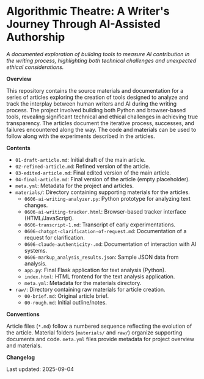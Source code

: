 # Algorithmic Theatre: A Writer's Journey Through AI-Assisted Authorship

_A documented exploration of building tools to measure AI contribution in the writing process, highlighting both technical challenges and unexpected ethical considerations._

**Overview**

This repository contains the source materials and documentation for a series of articles exploring the creation of tools designed to analyze and track the interplay between human writers and AI during the writing process.  The project involved building both Python and browser-based tools, revealing significant technical and ethical challenges in achieving true transparency.  The articles document the iterative process, successes, and failures encountered along the way. The code and materials can be used to follow along with the experiments described in the articles.

**Contents**

* `01-draft-article.md`: Initial draft of the main article.
* `02-refined-article.md`: Refined version of the article.
* `03-edited-article.md`:  Final edited version of the main article.
* `04-final-article.md`: Final version of the article (empty placeholder).
* `meta.yml`: Metadata for the project and articles.
* `materials/`: Directory containing supporting materials for the articles.
    * `0606-ai-writing-analyzer.py`: Python prototype for analyzing text changes.
    * `0606-ai-writing-tracker.html`: Browser-based tracker interface (HTML/JavaScript).
    * `0606-transcript-1.md`: Transcript of early experimentations.
    * `0606-chatgpt-clarification-of-request.md`: Documentation of a request for clarification.
    * `0606-claude-authenticity-.md`:  Documentation of interaction with AI systems.
    * `0606-markup_analysis_results.json`: Sample JSON data from analysis.
    * `app.py`: Final Flask application for text analysis (Python).
    * `index.html`: HTML frontend for the text analysis application.
    * `meta.yml`: Metadata for the materials directory.
* `raw/`: Directory containing raw materials for article creation.
    * `00-brief.md`: Original article brief.
    * `00-rough.md`: Initial outline/notes.

**Conventions**

Article files (`*.md`) follow a numbered sequence reflecting the evolution of the article.  Material folders (`materials/` and `raw/`) organize supporting documents and code.  `meta.yml` files provide metadata for project overview and materials.

**Changelog**

Last updated: 2025-09-04
